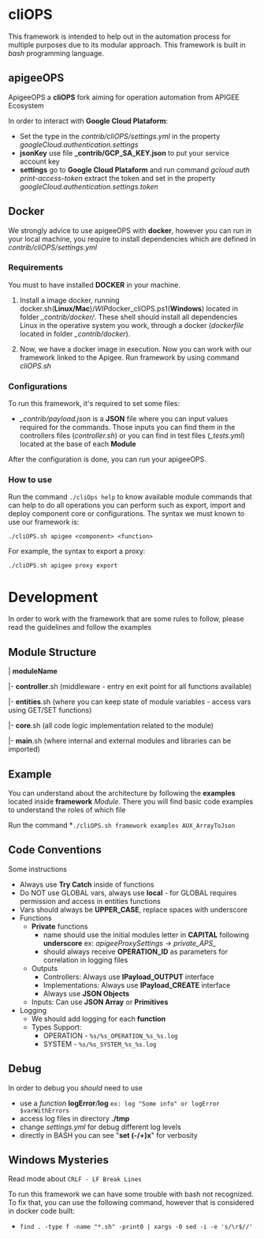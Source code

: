 # cliOPS

This framework is intended to help out in the automation process for multiple purposes due to its modular approach. This framework is built in _bash_ programming language.

## apigeeOPS

ApigeeOPS a **cliOPS** fork aiming for operation automation from APIGEE Ecosystem

In order to interact with **Google Cloud Plataform**:
   - Set the type in the *contrib/cliOPS/settings.yml* in the property *googleCloud.authentication.settings*
   - **jsonKey** use file **_contrib/GCP_SA_KEY.json** to put your service account key
   - **settings** go to **Google Cloud Plataform** and run command *gcloud auth print-access-token* extract the token and set in the property *googleCloud.authentication.settings.token*

## Docker

We strongly advice to use apigeeOPS with **docker**, however you can run in your local machine, you require to install dependencies which are defined in *contrib/cliOPS/settings.yml*

### Requirements

You must to have installed **DOCKER** in your machine.

1. Install a image docker, running docker.sh(**Linux/Mac**)/*WIP*docker_cliOPS.ps1(**Windows**) located in folder *_contrib/docker/*. These shell should install all dependencies Linux in the operative system you work, through a docker (_dockerfile_ located in folder *_contrib/docker*).

2. Now, we have a docker image in execution. Now you can work with our framework linked to the Apigee. Run framework by using command *cliOPS.sh* 

### Configurations

To run this framework, it's required to set some files:

   - *_contrib/payload.json* is a **JSON** file where you can input values required for the commands. Those inputs you can find them in the controllers files (*controller.sh*) or you can find in test files (*_tests.yml*) located at the base of each **Module**

After the configuration is done, you can run your apigeeOPS.

### How to use *<WIP>*

Run the command `./cliOps help` to know available module commands that can help to do all operations you can perform such as export, import and deploy component core or configurations. The syntax we must known to use our framework is:

`./cliOPS.sh apigee <component> <function>`

For example, the syntax to export a proxy:

`./cliOPS.sh apigee proxy export`

# Development

In order to work with the framework that are some rules to follow, please read the guidelines and follow the examples

## Module Structure

| **moduleName**

|- **controller**.sh (middleware - entry en exit point for all functions available)

|- **entities**.sh (where you can keep state of module variables - access vars using GET/SET functions)

|- **core**.sh (all code logic implementation related to the module)

|- **main**.sh (where internal and external modules and libraries can be imported)

## Example

You can understand about the architecture by following the **examples** located inside **framework** *Module*. There you will find basic code examples to understand the roles of which file

Run the command *`./cliOPS.sh framework examples AUX_ArrayToJson`


## Code Conventions

Some instructions
  - Always use **Try Catch** inside of functions
  - Do NOT use GLOBAL vars, always use **local** - for GLOBAL requires permission and access in entities functions
  - Vars should always be **UPPER_CASE**, replace spaces with underscore
  - Functions
    - **Private** functions 
      - name should use the initial modules letter in **CAPITAL** following **underscore** ex: *apigeeProxySettings* -> *private_APS_*
      - should always receive **OPERATION_ID** as parameters for correlation in logging files
    - Outputs
      - Controllers: Always use **IPayload_OUTPUT** interface
      - Implementations: Always use **IPayload_CREATE** interface
      - Always use **JSON Objects**
    - Inputs: Can use **JSON Array** or **Primitives**
  - Logging
    - We should add logging for each **function**
    - Types Support:
      - OPERATION - `%s/%s_OPERATION_%s_%s.log`
      - SYSTEM - `%s/%s_SYSTEM_%s_%s.log`

## Debug

In order to debug you *should* need to use
  - use a *function* **logError**/**log** `ex: log "Some info" or logError $varWithErrors`
  - access log files in directory **./tmp** 
  - change *settings.yml* for debug different log levels
  - directly in BASH you can see "**set (-/+)x**" for verbosity

## Windows Mysteries

Read mode about `CRLF - LF Break Lines`

To run this framework we can have some trouble with bash not recognized. To fix that, you can use the following command, however that is considered in docker code built:

- `find . -type f -name "*.sh" -print0 | xargs -0 sed -i -e 's/\r$//'`

